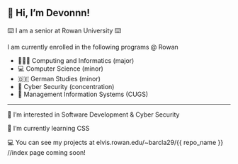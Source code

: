 👋 Hi, I’m Devonnn!
-----------------------------
⌨️ I am a senior at Rowan University ⌨️

I am currently enrolled in the following programs @ Rowan
- 👩🏼‍💻 Computing and Informatics (major)
- 💻 Computer Science (minor)
- 🇩🇪 German Studies (minor)
- 🔐 Cyber Security (concentration)
- 👔 Management Information Systems (CUGS)
-----------------------------
 👀 I’m interested in Software Development & Cyber Security
 
 🌱 I’m currently learning CSS
 
 💻 You can see my projects at elvis.rowan.edu/~barcla29/{{ repo_name }} //index page coming soon!

<!---
devonbarks/devonbarks is a ✨ special ✨ repository because its `README.md` (this file) appears on your GitHub profile.
You can click the Preview link to take a look at your changes.
--->
